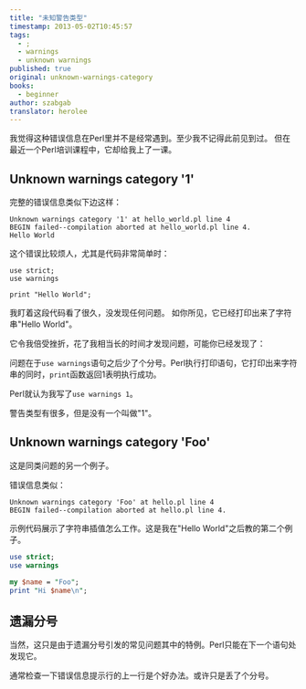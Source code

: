 ```yaml
---
title: "未知警告类型"
timestamp: 2013-05-02T10:45:57
tags:
  - ;
  - warnings
  - unknown warnings
published: true
original: unknown-warnings-category
books:
  - beginner
author: szabgab
translator: herolee
---
```



我觉得这种错误信息在Perl里并不是经常遇到。至少我不记得此前见到过。
但在最近一个Perl培训课程中，它却给我上了一课。


## Unknown warnings category '1'

完整的错误信息类似下边这样：

```
Unknown warnings category '1' at hello_world.pl line 4
BEGIN failed--compilation aborted at hello_world.pl line 4.
Hello World
```

这个错误比较烦人，尤其是代码非常简单时：

```
use strict;
use warnings

print "Hello World";
```

我盯着这段代码看了很久，没发现任何问题。
如你所见，它已经打印出来了字符串"Hello World"。

它令我倍受挫折，花了我相当长的时间才发现问题，可能你已经发现了：

问题在于`use warnings`语句之后少了个分号。Perl执行打印语句，它打印出来字符串的同时，`print`函数返回1表明执行成功。

Perl就认为我写了`use warnings 1`。

警告类型有很多，但是没有一个叫做"1"。

## Unknown warnings category 'Foo'

这是同类问题的另一个例子。

错误信息类似：

```
Unknown warnings category 'Foo' at hello.pl line 4
BEGIN failed--compilation aborted at hello.pl line 4.
```

示例代码展示了字符串插值怎么工作。这是我在"Hello World"之后教的第二个例子。

```perl
use strict;
use warnings

my $name = "Foo";
print "Hi $name\n";
```

## 遗漏分号

当然，这只是由于遗漏分号引发的常见问题其中的特例。Perl只能在下一个语句处发现它。

通常检查一下错误信息提示行的上一行是个好办法。或许只是丢了个分号。

